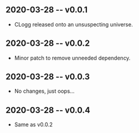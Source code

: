 ## 2020-03-28 -- v0.0.1

 * CLogg released onto an unsuspecting universe.

## 2020-03-28 -- v0.0.2

 * Minor patch to remove unneeded dependency.

## 2020-03-28 -- v0.0.3

 * No changes, just oops...

## 2020-03-28 -- v0.0.4

 * Same as v0.0.2
